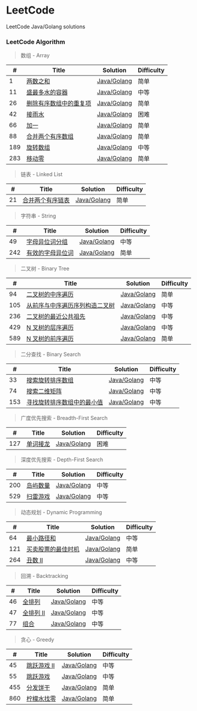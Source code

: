# LeetCode
LeetCode Java/Golang solutions

### LeetCode Algorithm

> 数组 - Array

| # | Title | Solution | Difficulty |
|---| ----- | -------- | ---------- |
|1|[两数之和](https://leetcode-cn.com/problems/two-sum/) | [Java/Golang](./0001.Two-Sum/README.md)|简单|
|11|[盛最多水的容器](https://leetcode-cn.com/problems/container-with-most-water/) | [Java/Golang](./0011.Container-With-Most-Water/README.md)|中等|
|26|[删除有序数组中的重复项](https://leetcode-cn.com/problems/remove-duplicates-from-sorted-array/) | [Java/Golang](./0026.Remove-Duplicates-from-Sorted-Array/README.md)|简单|
|42|[接雨水](https://leetcode-cn.com/problems/trapping-rain-water/) | [Java/Golang](./0042.Trapping-Rain-Water/README.md)|困难|
|66|[加一](https://leetcode-cn.com/problems/plus-one/) | [Java/Golang](./0066.Plus-One/README.md)|简单|
|88|[合并两个有序数组](https://leetcode-cn.com/problems/merge-sorted-array/) | [Java/Golang](./0088.Merge-Sorted-Array/README.md)|简单|
|189|[旋转数组](https://leetcode-cn.com/problems/rotate-array/) | [Java/Golang](./0189.Rotate-Array/README.md)|中等|
|283|[移动零](https://leetcode-cn.com/problems/move-zeroes/) | [Java/Golang](./0283.Move-Zeroes/README.md)|简单|


> 链表 - Linked List

| # | Title | Solution | Difficulty |
|---| ----- | -------- | ---------- |
|21|[合并两个有序链表](https://leetcode-cn.com/problems/merge-two-sorted-lists/) | [Java/Golang](./0021.Merge-Two-Sorted-Lists/README.md)|简单|

> 字符串 - String

| # | Title | Solution | Difficulty |
|---| ----- | -------- | ---------- |
|49|[字母异位词分组](https://leetcode-cn.com/problems/group-anagrams/) | [Java/Golang](./0049.Group-Anagrams/README.md)|中等|
|242|[有效的字母异位词](https://leetcode-cn.com/problems/valid-anagram/) | [Java/Golang](./0242.Valid-Anagram/README.md)|简单|

> 二叉树 - Binary Tree

| # | Title | Solution | Difficulty |
|---| ----- | -------- | ---------- |
|94|[二叉树的中序遍历](https://leetcode-cn.com/problems/binary-tree-inorder-traversal/) | [Java/Golang](./0094.Binary-Tree-Inorder-Traversal/README.md)|简单|
|105|[从前序与中序遍历序列构造二叉树](https://leetcode-cn.com/problems/construct-binary-tree-from-preorder-and-inorder-traversal/) | [Java/Golang](./0105.Construct-Binary-Tree-from-Preorder-and-Inorder-Traversal/README.md)|中等|
|236|[二叉树的最近公共祖先](https://leetcode-cn.com/problems/lowest-common-ancestor-of-a-binary-tree/) | [Java/Golang](./0236.Lowest-Common-Ancestor-of-a-Binary-Tree/README.md)|中等|
|429|[N 叉树的层序遍历](https://leetcode-cn.com/problems/n-ary-tree-level-order-traversal/) | [Java/Golang](./0429.N-Ary-Tree-Level-Order-Traversal/README.md)|中等|
|589|[N 叉树的前序遍历](https://leetcode-cn.com/problems/n-ary-tree-preorder-traversal/) | [Java/Golang](./0589.N-ary-Tree-Preorder-Traversal/README.md)|简单|

> 二分查找 - Binary Search

| # | Title | Solution | Difficulty |
|---| ----- | -------- | ---------- |
|33|[搜索旋转排序数组](https://leetcode-cn.com/problems/search-in-rotated-sorted-array/) | [Java/Golang](./0033.Search-in-Rotated-Sorted-Array/README.md)|中等|
|74|[搜索二维矩阵](https://leetcode-cn.com/problems/search-a-2d-matrix/) | [Java/Golang](./0074.Search-a-2D-Matrix/README.md)|中等|
|153|[寻找旋转排序数组中的最小值](https://leetcode-cn.com/problems/find-minimum-in-rotated-sorted-array/) | [Java/Golang](./0153.Find-Minimum-in-Rotated-Sorted-Array/README.md)|中等|

> 广度优先搜索 - Breadth-First Search

| # | Title | Solution | Difficulty |
|---| ----- | -------- | ---------- |
|127|[单词接龙](https://leetcode-cn.com/problems/word-ladder/) | [Java/Golang](./0127.Word-Ladder/README.md)|困难|

> 深度优先搜索 - Depth-First Search

| # | Title | Solution | Difficulty |
|---| ----- | -------- | ---------- |
|200|[岛屿数量](https://leetcode-cn.com/problems/number-of-islands/) | [Java/Golang](./0200.Number-of-Islands/README.md)|中等|
|529|[扫雷游戏](https://leetcode-cn.com/problems/minesweeper/) | [Java/Golang](./0529.Minesweeper/README.md)|中等|

> 动态规划 - Dynamic Programming

| # | Title | Solution | Difficulty |
|---| ----- | -------- | ---------- |
|64|[最小路径和](https://leetcode-cn.com/problems/minimum-path-sum/) | [Java/Golang](./0064.Minimum-Path-Sum/README.md)|中等|
|121|[买卖股票的最佳时机](https://leetcode-cn.com/problems/best-time-to-buy-and-sell-stock/) | [Java/Golang](./0121.Best-Time-to-Buy-and-Sell-Stock/README.md)|简单|
|264|[丑数 II](https://leetcode-cn.com/problems/ugly-number-ii/) | [Java/Golang](./0264.Ugly-Number-II/README.md)|中等|

> 回溯 - Backtracking

| # | Title | Solution | Difficulty |
|---| ----- | -------- | ---------- |
|46|[全排列](https://leetcode-cn.com/problems/permutations/) | [Java/Golang](./0046.Permutations/README.md)|中等|
|47|[全排列 II](https://leetcode-cn.com/problems/permutations-ii/) | [Java/Golang](./0047.Permutations-II/README.md)|中等|
|77|[组合](https://leetcode-cn.com/problems/combinations/) | [Java/Golang](./0077.Combinations/README.md)|中等|

> 贪心 - Greedy

| # | Title | Solution | Difficulty |
|---| ----- | -------- | ---------- |
|45|[跳跃游戏 II](https://leetcode-cn.com/problems/jump-game-ii/) | [Java/Golang](./0045.Jump-Game-II/README.md)|中等|
|55|[跳跃游戏](https://leetcode-cn.com/problems/jump-game/) | [Java/Golang](./0055.Jump-Game/README.md)|中等|
|455|[分发饼干](https://leetcode-cn.com/problems/assign-cookies/) | [Java/Golang](./0455.Assign-Cookies/README.md)|简单|
|860|[柠檬水找零](https://leetcode-cn.com/problems/lemonade-change/) | [Java/Golang](./0860.Lemonade-Change/README.md)|简单|

